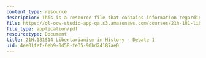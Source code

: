 ```yaml
---
content_type: resource
description: This is a resource file that contains information regarding debate 1.
file: https://ol-ocw-studio-app-qa.s3.amazonaws.com/courses/21h-181-libertarianism-in-history-spring-2014/4ee01fef6eb90d58fe3590bd24187ae0_MIT21H_181S14_Debate1.pdf
file_type: application/pdf
resourcetype: Document
title: 21H.181S14 Libertarianism in History - Debate 1
uid: 4ee01fef-6eb9-0d58-fe35-90bd24187ae0
---
```

